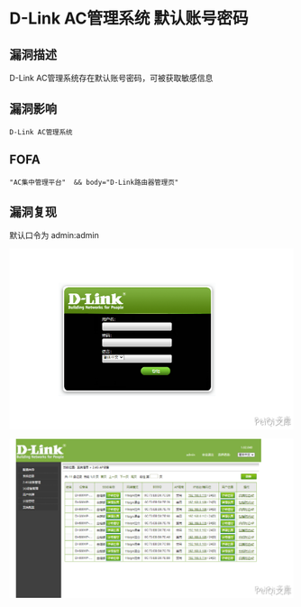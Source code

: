 # D-Link AC管理系统 默认账号密码

## 漏洞描述

D-Link AC管理系统存在默认账号密码，可被获取敏感信息

## 漏洞影响

```
D-Link AC管理系统
```

## FOFA

```
"AC集中管理平台"  && body="D-Link路由器管理页"
```

## 漏洞复现

默认口令为 admin:admin

![](./images/202202162228466.png)

![](./images/202202162228570.png)



